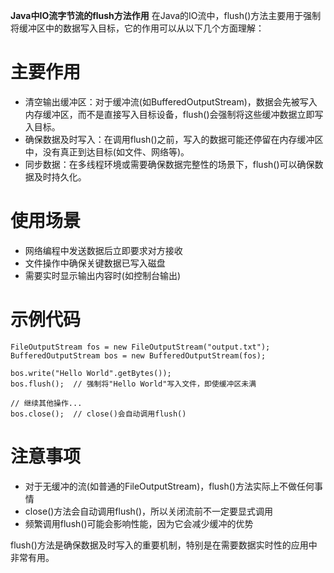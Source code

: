 **Java中IO流字节流的flush方法作用**
在Java的IO流中，flush()方法主要用于强制将缓冲区中的数据写入目标，它的作用可以从以下几个方面理解：
# 主要作用
* 清空输出缓冲区：对于缓冲流(如BufferedOutputStream)，数据会先被写入内存缓冲区，而不是直接写入目标设备，flush()会强制将这些缓冲数据立即写入目标。
* 确保数据及时写入：在调用flush()之前，写入的数据可能还停留在内存缓冲区中，没有真正到达目标(如文件、网络等)。
* 同步数据：在多线程环境或需要确保数据完整性的场景下，flush()可以确保数据及时持久化。
# 使用场景
* 网络编程中发送数据后立即要求对方接收
* 文件操作中确保关键数据已写入磁盘
* 需要实时显示输出内容时(如控制台输出)
# 示例代码
```
FileOutputStream fos = new FileOutputStream("output.txt");
BufferedOutputStream bos = new BufferedOutputStream(fos);

bos.write("Hello World".getBytes());
bos.flush();  // 强制将"Hello World"写入文件，即使缓冲区未满

// 继续其他操作...
bos.close();  // close()会自动调用flush()
```
# 注意事项
* 对于无缓冲的流(如普通的FileOutputStream)，flush()方法实际上不做任何事情
* close()方法会自动调用flush()，所以关闭流前不一定要显式调用
* 频繁调用flush()可能会影响性能，因为它会减少缓冲的优势

flush()方法是确保数据及时写入的重要机制，特别是在需要数据实时性的应用中非常有用。
